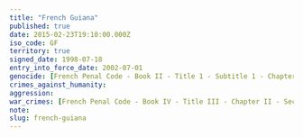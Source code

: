 ```yaml
---
title: "French Guiana"
published: true
date: 2015-02-23T19:10:00.000Z
iso_code: GF
territory: true
signed_date: 1998-07-18
entry_into_force_date: 2002-07-01
genocide: [French Penal Code - Book II - Title 1 - Subtitle 1 - Chapter 1 - Article 211-1](https://iccdb.hrlc.net/data/doc/174/keyword/46/)
crimes_against_humanity:
aggression:
war_crimes: [French Penal Code - Book IV - Title III - Chapter II - Section II - Article 432-4](https://iccdb.hrlc.net/data/doc/174/keyword/145/)
note:
slug: french-guiana
---
```

